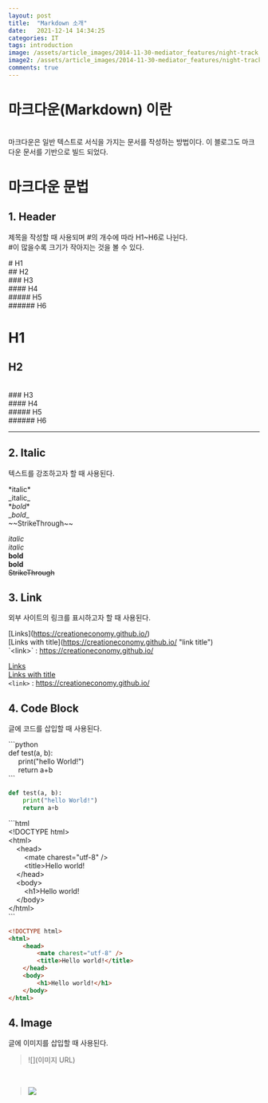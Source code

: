 ```yaml
---
layout: post
title:  "Markdown 소개"
date:   2021-12-14 14:34:25
categories: IT
tags: introduction
image: /assets/article_images/2014-11-30-mediator_features/night-track.JPG
image2: /assets/article_images/2014-11-30-mediator_features/night-track-mobile.JPG
comments: true
---
```


# 마크다운(Markdown) 이란
<br>
마크다운은 일반 텍스트로 서식을 가지는 문서를 작성하는 방법이다.
이 블로그도 마크다운 문서를 기반으로 빌드 되었다.

# 마크다운 문법

## 1. Header
제목을 작성할 때 사용되며 #의 개수에 따라 H1~H6로 나뉜다. <br>
#이 많을수록 크기가 작아지는 것을 볼 수 있다.


>
\# H1 <br>
\## H2 <br>
\### H3 <br>
\#### H4 <br> 
\##### H5 <br>
\###### H6 <br>

>
# H1
## H2
<br>
### H3
<br>
#### H4
<br>
##### H5
<br>
###### H6

---
## 2. Italic
텍스트를 강조하고자 할 때 사용된다.
>
\*italic* <br>
\_italic_ <br>
\**bold** <br>
\__bold__ <br>
\~~StrikeThrough~~ <br>

>
*italic* <br>
_italic_ <br>
**bold** <br>
__bold__ <br>
~~StrikeThrough~~

## 3. Link
외부 사이트의 링크를 표시하고자 할 때 사용된다. <br>
>
\[Links](https://creationeconomy.github.io/) <br>
\[Links with title](https://creationeconomy.github.io/ "link title") <br>
\`\<link>` : <https://creationeconomy.github.io/> <br>

>
[Links](https://creationeconomy.github.io/) <br>
[Links with title](https://creationeconomy.github.io/ "link title") <br>
`<link>` : <https://creationeconomy.github.io/> <br>

## 4. Code Block
글에 코드를 삽입할 때 사용된다.

>
\`\`\`python <br>
def test(a, b): <br>
&nbsp;&nbsp;&nbsp;&nbsp; print("hello World!") <br>
&nbsp;&nbsp;&nbsp;&nbsp; return a+b <br>
\`\`\`

```python
def test(a, b):
    print("hello World!")
    return a+b
```
>
\`\`\`html <br>
\<!DOCTYPE html> <br>
\<html> <br>
&nbsp;&nbsp;&nbsp;&nbsp;\<head> <br>
&nbsp;&nbsp;&nbsp;&nbsp;&nbsp;&nbsp;&nbsp;&nbsp;\<mate charest="utf-8" /> <br>
&nbsp;&nbsp;&nbsp;&nbsp;&nbsp;&nbsp;&nbsp;&nbsp;\<title>Hello world!</title> <br>
&nbsp;&nbsp;&nbsp;&nbsp;\</head> <br>
&nbsp;&nbsp;&nbsp;&nbsp;\<body> <br>
&nbsp;&nbsp;&nbsp;&nbsp;&nbsp;&nbsp;&nbsp;&nbsp;\<h1>Hello world!</h1> <br>
&nbsp;&nbsp;&nbsp;&nbsp;\</body> <br>
\</html> <br>
\`\`\`

```html
<!DOCTYPE html>
<html>
    <head>
        <mate charest="utf-8" />
        <title>Hello world!</title>
    </head>
    <body>
        <h1>Hello world!</h1>
    </body>
</html>
```

## 4. Image
글에 이미지를 삽입할 때 사용된다.

>\!\[](이미지 URL)

<br>

>![](https://cdn.pixabay.com/photo/2021/12/10/19/17/prague-6861273_960_720.jpg)